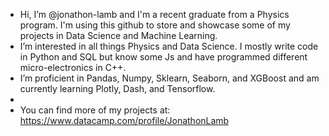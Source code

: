 -  Hi, I’m @jonathon-lamb and I'm a recent graduate from a Physics program. I'm using this github to store and showcase some of my projects in Data Science and Machine Learning.
- I’m interested in all things Physics and Data Science. I mostly write code in Python and SQL but know some Js and have programmed different micro-electronics in C++.
- I’m proficient in Pandas, Numpy, Sklearn, Seaborn, and XGBoost and am currently learning Plotly, Dash, and Tensorflow.
- 
- You can find more of my projects at: https://www.datacamp.com/profile/JonathonLamb

<!---
jonathon-lamb/jonathon-lamb is a ✨ special ✨ repository because its `README.md` (this file) appears on your GitHub profile.
You can click the Preview link to take a look at your changes.
--->
